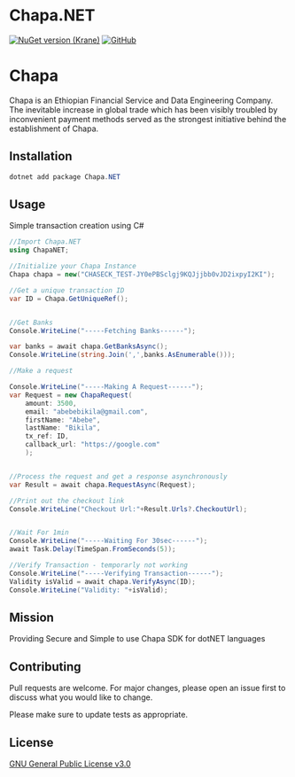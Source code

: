 # Chapa.NET
[![NuGet version (Krane)](https://img.shields.io/nuget/v/Chapa.NET.svg)](https://www.nuget.org/packages/Chapa.NET)
[![GitHub](https://img.shields.io/github/license/kerodkibatu/chapa.net)](https://www.gnu.org/licenses/gpl-3.0.txt)

# Chapa

Chapa is an Ethiopian Financial Service and Data Engineering Company. The inevitable increase in global trade which has been visibly troubled by inconvenient payment methods served as the strongest initiative behind the establishment of Chapa.

## Installation

```powershell
dotnet add package Chapa.NET
```

## Usage

Simple transaction creation using C#

```csharp
//Import Chapa.NET
using ChapaNET;

//Initialize your Chapa Instance
Chapa chapa = new("CHASECK_TEST-JY0ePBSclgj9KQJjjbb0vJD2ixpyI2KI");

//Get a unique transaction ID
var ID = Chapa.GetUniqueRef();


//Get Banks
Console.WriteLine("-----Fetching Banks------");

var banks = await chapa.GetBanksAsync();
Console.WriteLine(string.Join(',',banks.AsEnumerable()));

//Make a request

Console.WriteLine("-----Making A Request------");
var Request = new ChapaRequest(
    amount: 3500,
    email: "abebebikila@gmail.com",
    firstName: "Abebe",
    lastName: "Bikila",
    tx_ref: ID,
    callback_url: "https://google.com"
    );


//Process the request and get a response asynchronously
var Result = await chapa.RequestAsync(Request);

//Print out the checkout link
Console.WriteLine("Checkout Url:"+Result.Urls?.CheckoutUrl);


//Wait For 1min
Console.WriteLine("-----Waiting For 30sec------");
await Task.Delay(TimeSpan.FromSeconds(5));

//Verify Transaction - temporarly not working
Console.WriteLine("-----Verifying Transaction------");
Validity isValid = await chapa.VerifyAsync(ID);
Console.WriteLine("Validity: "+isValid);
```
## Mission
Providing Secure and Simple to use Chapa SDK for dotNET languages

## Contributing
Pull requests are welcome. For major changes, please open an issue first to discuss what you would like to change.

Please make sure to update tests as appropriate.

## License
[GNU General Public License v3.0](https://www.gnu.org/licenses/gpl-3.0.txt)
